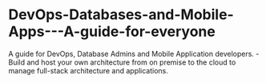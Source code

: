 # DevOps-Databases-and-Mobile-Apps---A-guide-for-everyone
A guide for DevOps, Database Admins and Mobile Application developers. - Build and host your own architecture from on premise to the cloud to manage full-stack architecture and applications.
